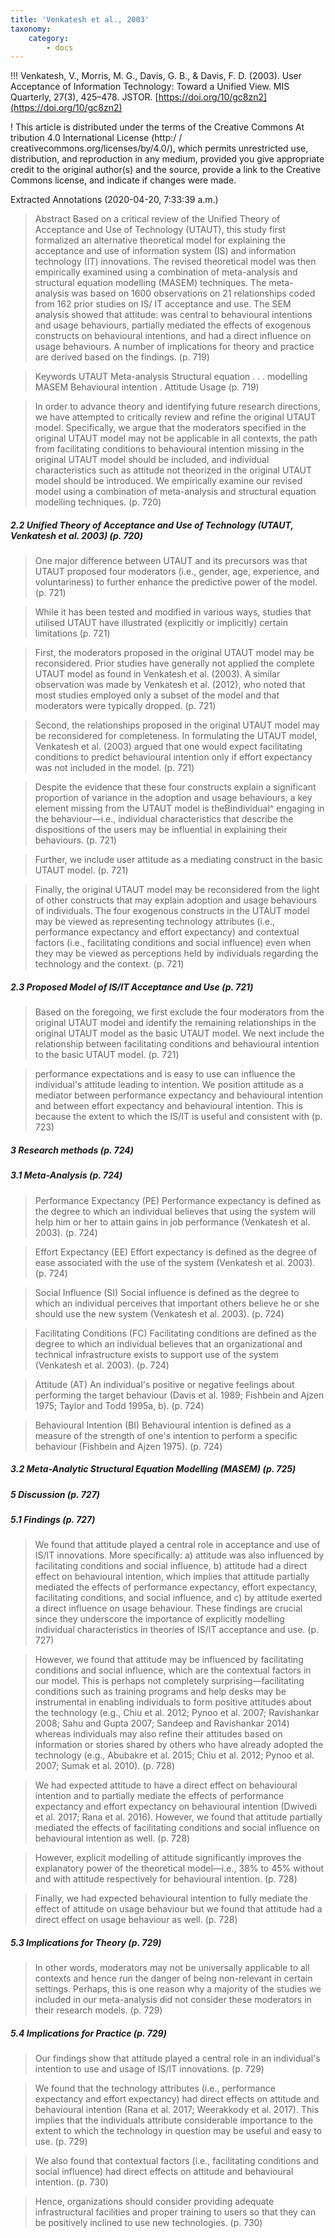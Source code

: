 ```yaml
---
title: 'Venkatesh et al., 2003'
taxonomy:
    category:
        - docs
---
```


!!! Venkatesh, V., Morris, M. G., Davis, G. B., & Davis, F. D. (2003). User Acceptance of Information Technology: Toward a Unified View. MIS Quarterly, 27(3), 425–478. JSTOR. [https://doi.org/10/gc8zn2](https://doi.org/10/gc8zn2)

! This article is distributed under the terms of the Creative Commons At tribution 4.0 International License (http:/ / creativecommons.org/licenses/by/4.0/), which permits unrestricted use, distribution, and reproduction in any medium, provided you give appropriate credit to the original author(s) and the source, provide a link to the Creative Commons license, and indicate if changes were made.

Extracted Annotations (2020-04-20, 7:33:39 a.m.)

> Abstract Based on a critical review of the Unified Theory of Acceptance and Use of Technology (UTAUT), this study first formalized an alternative theoretical model for explaining the acceptance and use of information system (IS) and information technology (IT) innovations. The revised theoretical model was then empirically examined using a combination of meta-analysis and structural equation modelling (MASEM) techniques. The meta-analysis was based on 1600 observations on 21 relationships coded from 162 prior studies on IS/ IT acceptance and use. The SEM analysis showed that attitude: was central to behavioural intentions and usage behaviours, partially mediated the effects of exogenous constructs on behavioural intentions, and had a direct influence on usage behaviours. A number of implications for theory and practice are derived based on the findings. (p. 719)

> Keywords UTAUT Meta-analysis Structural equation . . . modelling MASEM Behavioural intention . Attitude Usage (p. 719)

> In order to advance theory and identifying future research directions, we have attempted to critically review and refine the original UTAUT model. Specifically, we argue that the moderators specified in the original UTAUT model may not be applicable in all contexts, the path from facilitating conditions to behavioural intention missing in the original UTAUT model should be included, and individual characteristics such as attitude not theorized in the original UTAUT model should be introduced. We empirically examine our revised model using a combination of meta-analysis and structural equation modelling techniques. (p. 720)

##### 2.2 Unified Theory of Acceptance and Use of Technology (UTAUT, Venkatesh et al. 2003) (p. 720)

> One major difference between UTAUT and its precursors was that UTAUT proposed four moderators (i.e., gender, age, experience, and voluntariness) to further enhance the predictive power of the model. (p. 721)

> While it has been tested and modified in various ways, studies that utilised UTAUT have illustrated (explicitly or implicitly) certain limitations (p. 721)

> First, the moderators proposed in the original UTAUT model may be reconsidered. Prior studies have generally not applied the complete UTAUT model as found in Venkatesh et al. (2003). A similar observation was made by Venkatesh et al. (2012), who noted that most studies employed only a subset of the model and that moderators were typically dropped. (p. 721)

> Second, the relationships proposed in the original UTAUT model may be reconsidered for completeness. In formulating the UTAUT model, Venkatesh et al. (2003) argued that one would expect facilitating conditions to predict behavioural intention only if effort expectancy was not included in the model. (p. 721)

> Despite the evidence that these four constructs explain a significant proportion of variance in the adoption and usage behaviours, a key element missing from the UTAUT model is theBindividual^ engaging in the behaviour—i.e., individual characteristics that describe the dispositions of the users may be influential in explaining their behaviours. (p. 721)


> Further, we include user attitude as a mediating construct in the basic UTAUT model. (p. 721)

> Finally, the original UTAUT model may be reconsidered from the light of other constructs that may explain adoption and usage behaviours of individuals. The four exogenous constructs in the UTAUT model may be viewed as representing technology attributes (i.e., performance expectancy and effort expectancy) and contextual factors (i.e., facilitating conditions and social influence) even when they may be viewed as perceptions held by individuals regarding the technology and the context.  (p. 721)

##### 2.3 Proposed Model of IS/IT Acceptance and Use (p. 721)

> Based on the foregoing, we first exclude the four moderators from the original UTAUT model and identify the remaining relationships in the original UTAUT model as the basic UTAUT model. We next include the relationship between facilitating conditions and behavioural intention to the basic UTAUT model. (p. 721)

> performance expectations and is easy to use can influence the individual's attitude leading to intention. We position attitude as a mediator between performance expectancy and behavioural intention and between effort expectancy and behavioural intention. This is because the extent to which the IS/IT is useful and consistent with (p. 723)

##### 3 Research methods (p. 724)

##### 3.1 Meta-Analysis (p. 724)

> Performance Expectancy (PE) Performance expectancy is defined as the degree to which an individual believes that using the system will help him or her to attain gains in job performance (Venkatesh et al. 2003). (p. 724)

> Effort Expectancy (EE) Effort expectancy is defined as the degree of ease associated with the use of the system (Venkatesh et al. 2003). (p. 724)

> Social Influence (SI) Social influence is defined as the degree to which an individual perceives that important others believe he or she should use the new system (Venkatesh et al. 2003). (p. 724)

> Facilitating Conditions (FC) Facilitating conditions are defined as the degree to which an individual believes that an organizational and technical infrastructure exists to support use of the system (Venkatesh et al. 2003). (p. 724)

> Attitude (AT) An individual's positive or negative feelings about performing the target behaviour (Davis et al. 1989; Fishbein and Ajzen 1975; Taylor and Todd 1995a, b). (p. 724)

> Behavioural Intention (BI) Behavioural intention is defined as a measure of the strength of one's intention to perform a specific behaviour (Fishbein and Ajzen 1975). (p. 724)

##### 3.2 Meta-Analytic Structural Equation Modelling (MASEM) (p. 725)

##### 5 Discussion (p. 727)

##### 5.1 Findings (p. 727)

> We found that attitude played a central role in acceptance and use of IS/IT innovations. More specifically: a) attitude was also influenced by facilitating conditions and social influence, b) attitude had a direct effect on behavioural intention, which implies that attitude partially mediated the effects of performance expectancy, effort expectancy, facilitating conditions, and social influence, and c) by attitude exerted a direct influence on usage behaviour. These findings are crucial since they underscore the importance of explicitly modelling individual characteristics in theories of IS/IT acceptance and use. (p. 727)

> However, we found that attitude may be influenced by facilitating conditions and social influence, which are the contextual factors in our model. This is perhaps not completely surprising—facilitating conditions such as training programs and help desks may be instrumental in enabling individuals to form positive attitudes about the technology (e.g., Chiu et al. 2012; Pynoo et al. 2007; Ravishankar 2008; Sahu and Gupta 2007; Sandeep and Ravishankar 2014) whereas individuals may also refine their attitudes based on information or stories shared by others who have already adopted the technology (e.g., Abubakre et al. 2015; Chiu et al. 2012; Pynoo et al. 2007; Sumak et al. 2010). (p. 728)

> We had expected attitude to have a direct effect on behavioural intention and to partially mediate the effects of performance expectancy and effort expectancy on behavioural intention (Dwivedi et al. 2017; Rana et al. 2016). However, we found that attitude partially mediated the effects of facilitating conditions and social influence on behavioural intention as well. (p. 728)

> However, explicit modelling of attitude significantly improves the explanatory power of the theoretical model—i.e., 38% to 45% without and with attitude respectively for behavioural intention. (p. 728)

> Finally, we had expected behavioural intention to fully mediate the effect of attitude on usage behaviour but we found that attitude had a direct effect on usage behaviour as well. (p. 728)

##### 5.3 Implications for Theory (p. 729)

> In other words, moderators may not be universally applicable to all contexts and hence run the danger of being non-relevant in certain settings. Perhaps, this is one reason why a majority of the studies we included in our meta-analysis did not consider these moderators in their research models. (p. 729)

##### 5.4 Implications for Practice (p. 729)

> Our findings show that attitude played a central role in an individual's intention to use and usage of IS/IT innovations. (p. 729)

> We found that the technology attributes (i.e., performance expectancy and effort expectancy) had direct effects on attitude and behavioural intention (Rana et al. 2017; Weerakkody et al. 2017). This implies that the individuals attribute considerable importance to the extent to which the technology in question may be useful and easy to use. (p. 729)

> We also found that contextual factors (i.e., facilitating conditions and social influence) had direct effects on attitude and behavioural intention. (p. 730)

> Hence, organizations should consider providing adequate infrastructural facilities and proper training to users so that they can be positively inclined to use new technologies. (p. 730)
